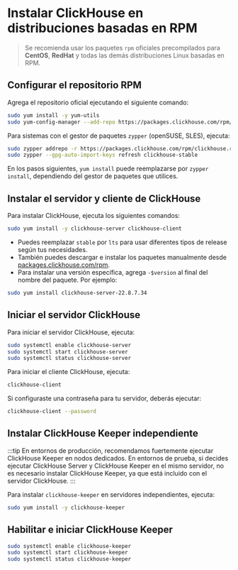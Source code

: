 # Instalar ClickHouse en distribuciones basadas en RPM

> Se recomienda usar los paquetes `rpm` oficiales precompilados para **CentOS**, **RedHat** y todas las demás distribuciones Linux basadas en RPM.

<VerticalStepper>

## Configurar el repositorio RPM

Agrega el repositorio oficial ejecutando el siguiente comando:

```bash
sudo yum install -y yum-utils
sudo yum-config-manager --add-repo https://packages.clickhouse.com/rpm/clickhouse.repo
```

Para sistemas con el gestor de paquetes `zypper` (openSUSE, SLES), ejecuta:

```bash
sudo zypper addrepo -r https://packages.clickhouse.com/rpm/clickhouse.repo -g
sudo zypper --gpg-auto-import-keys refresh clickhouse-stable
```

En los pasos siguientes, `yum install` puede reemplazarse por `zypper install`, dependiendo del gestor de paquetes que utilices.

## Instalar el servidor y cliente de ClickHouse

Para instalar ClickHouse, ejecuta los siguientes comandos:

```bash
sudo yum install -y clickhouse-server clickhouse-client
```

- Puedes reemplazar `stable` por `lts` para usar diferentes tipos de release según tus necesidades.
- También puedes descargar e instalar los paquetes manualmente desde [packages.clickhouse.com/rpm](https://packages.clickhouse.com/rpm/stable).
- Para instalar una versión específica, agrega `-$version` al final del nombre del paquete. Por ejemplo:

```bash
sudo yum install clickhouse-server-22.8.7.34
```

## Iniciar el servidor ClickHouse

Para iniciar el servidor ClickHouse, ejecuta:

```bash
sudo systemctl enable clickhouse-server
sudo systemctl start clickhouse-server
sudo systemctl status clickhouse-server
```

Para iniciar el cliente ClickHouse, ejecuta:

```bash
clickhouse-client
```

Si configuraste una contraseña para tu servidor, deberás ejecutar:

```bash
clickhouse-client --password
```

## Instalar ClickHouse Keeper independiente

:::tip
En entornos de producción, recomendamos fuertemente ejecutar ClickHouse Keeper en nodos dedicados. En entornos de prueba, si decides ejecutar ClickHouse Server y ClickHouse Keeper en el mismo servidor, no es necesario instalar ClickHouse Keeper, ya que está incluido con el servidor ClickHouse.
:::

Para instalar `clickhouse-keeper` en servidores independientes, ejecuta:

```bash
sudo yum install -y clickhouse-keeper
```

## Habilitar e iniciar ClickHouse Keeper

```bash
sudo systemctl enable clickhouse-keeper
sudo systemctl start clickhouse-keeper
sudo systemctl status clickhouse-keeper
```

</VerticalStepper>

